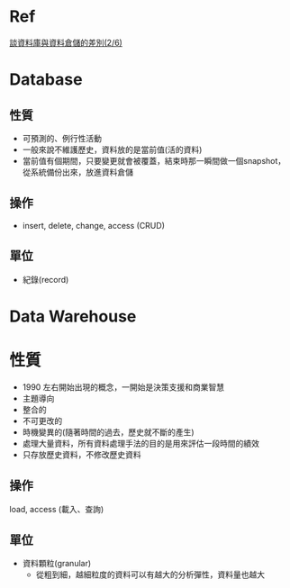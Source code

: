 # Ref

[談資料庫與資料倉儲的差別(2/6)](https://ithelp.ithome.com.tw/articles/10219005)

# Database

## 性質

* 可預測的、例行性活動
* 一般來說不維護歷史，資料放的是當前值(活的資料)
* 當前值有個期間，只要變更就會被覆蓋，結束時那一瞬間做一個snapshot，從系統備份出來，放進資料倉儲

## 操作
* insert, delete, change, access (CRUD)

## 單位
* 紀錄(record)
  
# Data Warehouse

# 性質
* 1990 左右開始出現的概念，一開始是決策支援和商業智慧
* 主題導向
* 整合的
* 不可更改的
* 時機變異的(隨著時間的過去，歷史就不斷的產生)
* 處理大量資料，所有資料處理手法的目的是用來評估一段時間的績效
* 只存放歷史資料，不修改歷史資料

## 操作

load, access (載入、查詢)

## 單位

* 資料顆粒(granular)
  * 從粗到細，越細粒度的資料可以有越大的分析彈性，資料量也越大